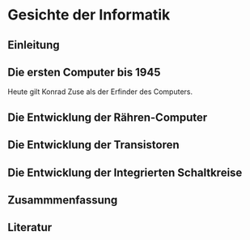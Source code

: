 # Gesichte der Informatik 

## Einleitung

## Die ersten Computer bis 1945

Heute gilt Konrad Zuse als der Erfinder des Computers.

## Die Entwicklung der Rähren-Computer

## Die Entwicklung der Transistoren

## Die Entwicklung der Integrierten Schaltkreise 

## Zusammmenfassung

## Literatur
